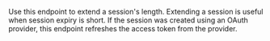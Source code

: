 Use this endpoint to extend a session's length. Extending a session is useful when session expiry is short. If the session was created using an OAuth provider, this endpoint refreshes the access token from the provider.